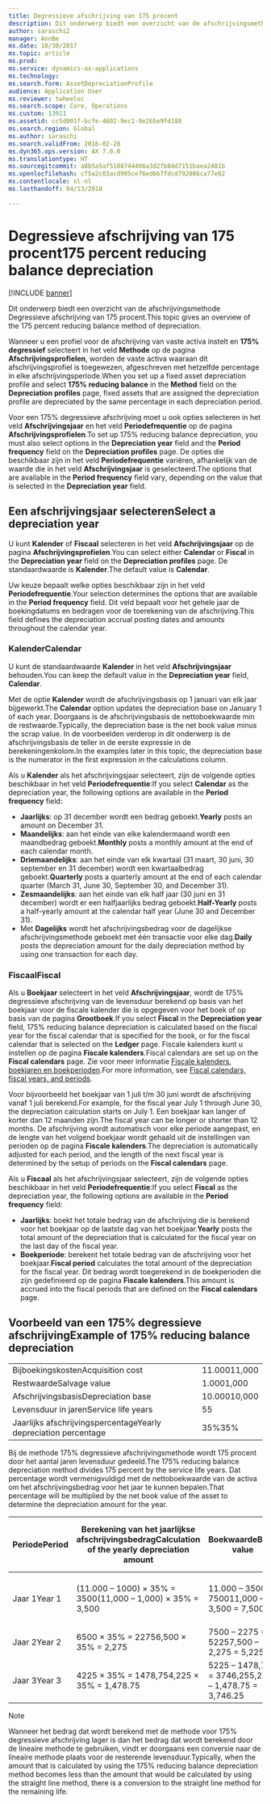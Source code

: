 ```yaml
---
title: Degressieve afschrijving van 175 procent
description: Dit onderwerp biedt een overzicht van de afschrijvingsmethode Degressieve afschrijving van 175 procent.
author: saraschi2
manager: AnnBe
ms.date: 10/30/2017
ms.topic: article
ms.prod: 
ms.service: dynamics-ax-applications
ms.technology: 
ms.search.form: AssetDepreciationProfile
audience: Application User
ms.reviewer: twheeloc
ms.search.scope: Core, Operations
ms.custom: 13911
ms.assetid: cc5d001f-bcfe-4602-9ec1-9e265e9fd188
ms.search.region: Global
ms.author: saraschi
ms.search.validFrom: 2016-02-28
ms.dyn365.ops.version: AX 7.0.0
ms.translationtype: HT
ms.sourcegitcommit: a8b5a5af5108744406a3d2fb84d7151baea2481b
ms.openlocfilehash: cf5a2c03acd905ce76ed667fdcd792086ca77e02
ms.contentlocale: nl-nl
ms.lasthandoff: 04/13/2018

---
```


# <a name="175-percent-reducing-balance-depreciation"></a><span data-ttu-id="b02da-103">Degressieve afschrijving van 175 procent</span><span class="sxs-lookup"><span data-stu-id="b02da-103">175 percent reducing balance depreciation</span></span>

[!INCLUDE [banner](../includes/banner.md)]

<span data-ttu-id="b02da-104">Dit onderwerp biedt een overzicht van de afschrijvingsmethode Degressieve afschrijving van 175 procent.</span><span class="sxs-lookup"><span data-stu-id="b02da-104">This topic gives an overview of the 175 percent reducing balance method of depreciation.</span></span>

<span data-ttu-id="b02da-105">Wanneer u een profiel voor de afschrijving van vaste activa instelt en **175% degressief** selecteert in het veld **Methode** op de pagina **Afschrijvingsprofielen**, worden de vaste activa waaraan dit afschrijvingsprofiel is toegewezen, afgeschreven met hetzelfde percentage in elke afschrijvingsperiode.</span><span class="sxs-lookup"><span data-stu-id="b02da-105">When you set up a fixed asset depreciation profile and select **175% reducing balance** in the **Method** field on the **Depreciation profiles** page, fixed assets that are assigned the depreciation profile are depreciated by the same percentage in each depreciation period.</span></span> 

<span data-ttu-id="b02da-106">Voor een 175% degressieve afschrijving moet u ook opties selecteren in het veld **Afschrijvingsjaar** en het veld **Periodefrequentie** op de pagina **Afschrijvingsprofielen**.</span><span class="sxs-lookup"><span data-stu-id="b02da-106">To set up 175% reducing balance depreciation, you must also select options in the **Depreciation year** field and the **Period frequency** field on the **Depreciation profiles** page.</span></span> <span data-ttu-id="b02da-107">De opties die beschikbaar zijn in het veld **Periodefrequentie** variëren, afhankelijk van de waarde die in het veld **Afschrijvingsjaar** is geselecteerd.</span><span class="sxs-lookup"><span data-stu-id="b02da-107">The options that are available in the **Period frequency** field vary, depending on the value that is selected in the **Depreciation year** field.</span></span>

## <a name="select-a-depreciation-year"></a><span data-ttu-id="b02da-108">Een afschrijvingsjaar selecteren</span><span class="sxs-lookup"><span data-stu-id="b02da-108">Select a depreciation year</span></span>
<span data-ttu-id="b02da-109">U kunt **Kalender** of **Fiscaal** selecteren in het veld **Afschrijvingsjaar** op de pagina **Afschrijvingsprofielen**.</span><span class="sxs-lookup"><span data-stu-id="b02da-109">You can select either **Calendar** or **Fiscal** in the **Depreciation year** field on the **Depreciation profiles** page.</span></span> <span data-ttu-id="b02da-110">De standaardwaarde is **Kalender**.</span><span class="sxs-lookup"><span data-stu-id="b02da-110">The default value is **Calendar**.</span></span> 

<span data-ttu-id="b02da-111">Uw keuze bepaalt welke opties beschikbaar zijn in het veld **Periodefrequentie**.</span><span class="sxs-lookup"><span data-stu-id="b02da-111">Your selection determines the options that are available in the **Period frequency** field.</span></span> <span data-ttu-id="b02da-112">Dit veld bepaalt voor het gehele jaar de boekingdatums en bedragen voor de toerekening van de afschrijving.</span><span class="sxs-lookup"><span data-stu-id="b02da-112">This field defines the depreciation accrual posting dates and amounts throughout the calendar year.</span></span>

### <a name="calendar"></a><span data-ttu-id="b02da-113">Kalender</span><span class="sxs-lookup"><span data-stu-id="b02da-113">Calendar</span></span>

<span data-ttu-id="b02da-114">U kunt de standaardwaarde **Kalender** in het veld **Afschrijvingsjaar** behouden.</span><span class="sxs-lookup"><span data-stu-id="b02da-114">You can keep the default value in the **Depreciation year** field, **Calendar**.</span></span> 

<span data-ttu-id="b02da-115">Met de optie **Kalender** wordt de afschrijvingsbasis op 1 januari van elk jaar bijgewerkt.</span><span class="sxs-lookup"><span data-stu-id="b02da-115">The **Calendar** option updates the depreciation base on January 1 of each year.</span></span> <span data-ttu-id="b02da-116">Doorgaans is de afschrijvingsbasis de nettoboekwaarde min de restwaarde.</span><span class="sxs-lookup"><span data-stu-id="b02da-116">Typically, the depreciation base is the net book value minus the scrap value.</span></span> <span data-ttu-id="b02da-117">In de voorbeelden verderop in dit onderwerp is de afschrijvingsbasis de teller in de eerste expressie in de berekeningenkolom.</span><span class="sxs-lookup"><span data-stu-id="b02da-117">In the examples later in this topic, the depreciation base is the numerator in the first expression in the calculations column.</span></span> 

<span data-ttu-id="b02da-118">Als u **Kalender** als het afschrijvingsjaar selecteert, zijn de volgende opties beschikbaar in het veld **Periodefrequentie**:</span><span class="sxs-lookup"><span data-stu-id="b02da-118">If you select **Calendar** as the depreciation year, the following options are available in the **Period frequency** field:</span></span>

-   <span data-ttu-id="b02da-119">**Jaarlijks**: op 31 december wordt een bedrag geboekt.</span><span class="sxs-lookup"><span data-stu-id="b02da-119">**Yearly** posts an amount on December 31.</span></span>
-   <span data-ttu-id="b02da-120">**Maandelijks**: aan het einde van elke kalendermaand wordt een maandbedrag geboekt.</span><span class="sxs-lookup"><span data-stu-id="b02da-120">**Monthly** posts a monthly amount at the end of each calendar month.</span></span>
-   <span data-ttu-id="b02da-121">**Driemaandelijks**: aan het einde van elk kwartaal (31 maart, 30 juni, 30 september en 31 december) wordt een kwartaalbedrag geboekt.</span><span class="sxs-lookup"><span data-stu-id="b02da-121">**Quarterly** posts a quarterly amount at the end of each calendar quarter (March 31, June 30, September 30, and December 31).</span></span>
-   <span data-ttu-id="b02da-122">**Zesmaandelijks**: aan het einde van elk half jaar (30 juni en 31 december) wordt er een halfjaarlijks bedrag geboekt.</span><span class="sxs-lookup"><span data-stu-id="b02da-122">**Half-Yearly** posts a half-yearly amount at the calendar half year (June 30 and December 31).</span></span>
-   <span data-ttu-id="b02da-123">Met **Dagelijks** wordt het afschrijvingsbedrag voor de dagelijkse afschrijvingsmethode geboekt met één transactie voor elke dag.</span><span class="sxs-lookup"><span data-stu-id="b02da-123">**Daily** posts the depreciation amount for the daily depreciation method by using one transaction for each day.</span></span>

### <a name="fiscal"></a><span data-ttu-id="b02da-124">Fiscaal</span><span class="sxs-lookup"><span data-stu-id="b02da-124">Fiscal</span></span>

<span data-ttu-id="b02da-125">Als u **Boekjaar** selecteert in het veld **Afschrijvingsjaar**, wordt de 175% degressieve afschrijving van de levensduur berekend op basis van het boekjaar voor de fiscale kalender die is opgegeven voor het boek of op basis van de pagina **Grootboek**.</span><span class="sxs-lookup"><span data-stu-id="b02da-125">If you select **Fiscal** in the **Depreciation year** field, 175% reducing balance depreciation is calculated based on the fiscal year for the fiscal calendar that is specified for the book, or for the fiscal calendar that is selected on the **Ledger** page.</span></span> <span data-ttu-id="b02da-126">Fiscale kalenders kunt u instellen op de pagina **Fiscale kalenders**.</span><span class="sxs-lookup"><span data-stu-id="b02da-126">Fiscal calendars are set up on the **Fiscal calendars** page.</span></span> <span data-ttu-id="b02da-127">Zie voor meer informatie [Fiscale kalenders, boekjaren en boekperioden](..\budgeting\fiscal-calendars-fiscal-years-periods.md).</span><span class="sxs-lookup"><span data-stu-id="b02da-127">For more information, see [Fiscal calendars, fiscal years, and periods](..\budgeting\fiscal-calendars-fiscal-years-periods.md).</span></span>

<span data-ttu-id="b02da-128">Voor bijvoorbeeld het boekjaar van 1 juli t/m 30 juni wordt de afschrijving vanaf 1 juli berekend.</span><span class="sxs-lookup"><span data-stu-id="b02da-128">For example, for the fiscal year July 1 through June 30, the depreciation calculation starts on July 1.</span></span> <span data-ttu-id="b02da-129">Een boekjaar kan langer of korter dan 12 maanden zijn.</span><span class="sxs-lookup"><span data-stu-id="b02da-129">The fiscal year can be longer or shorter than 12 months.</span></span> <span data-ttu-id="b02da-130">De afschrijving wordt automatisch voor elke periode aangepast, en de lengte van het volgend boekjaar wordt gehaald uit de instellingen van perioden op de pagina **Fiscale kalenders**.</span><span class="sxs-lookup"><span data-stu-id="b02da-130">The depreciation is automatically adjusted for each period, and the length of the next fiscal year is determined by the setup of periods on the **Fiscal calendars** page.</span></span> 

<span data-ttu-id="b02da-131">Als u **Fiscaal** als het afschrijvingsjaar selecteert, zijn de volgende opties beschikbaar in het veld **Periodefrequentie**:</span><span class="sxs-lookup"><span data-stu-id="b02da-131">If you select **Fiscal** as the depreciation year, the following options are available in the **Period frequency** field:</span></span>

-   <span data-ttu-id="b02da-132">**Jaarlijks**: boekt het totale bedrag van de afschrijving die is berekend voor het boekjaar op de laatste dag van het boekjaar.</span><span class="sxs-lookup"><span data-stu-id="b02da-132">**Yearly** posts the total amount of the depreciation that is calculated for the fiscal year on the last day of the fiscal year.</span></span>
-   <span data-ttu-id="b02da-133">**Boekperiode**: berekent het totale bedrag van de afschrijving voor het boekjaar.</span><span class="sxs-lookup"><span data-stu-id="b02da-133">**Fiscal period** calculates the total amount of the depreciation for the fiscal year.</span></span> <span data-ttu-id="b02da-134">Dit bedrag wordt toegerekend in de boekperioden die zijn gedefinieerd op de pagina **Fiscale kalenders**.</span><span class="sxs-lookup"><span data-stu-id="b02da-134">This amount is accrued into the fiscal periods that are defined on the **Fiscal calendars** page.</span></span>

## <a name="example-of-175-reducing-balance-depreciation"></a><span data-ttu-id="b02da-135">Voorbeeld van een 175% degressieve afschrijving</span><span class="sxs-lookup"><span data-stu-id="b02da-135">Example of 175% reducing balance depreciation</span></span>

|                                |        |
|--------------------------------|--------|
| <span data-ttu-id="b02da-136">Bijboekingskosten</span><span class="sxs-lookup"><span data-stu-id="b02da-136">Acquisition cost</span></span>               | <span data-ttu-id="b02da-137">11.000</span><span class="sxs-lookup"><span data-stu-id="b02da-137">11,000</span></span> |
| <span data-ttu-id="b02da-138">Restwaarde</span><span class="sxs-lookup"><span data-stu-id="b02da-138">Salvage value</span></span>                  | <span data-ttu-id="b02da-139">1.000</span><span class="sxs-lookup"><span data-stu-id="b02da-139">1,000</span></span>  |
| <span data-ttu-id="b02da-140">Afschrijvingsbasis</span><span class="sxs-lookup"><span data-stu-id="b02da-140">Depreciation base</span></span>              | <span data-ttu-id="b02da-141">10.000</span><span class="sxs-lookup"><span data-stu-id="b02da-141">10,000</span></span> |
| <span data-ttu-id="b02da-142">Levensduur in jaren</span><span class="sxs-lookup"><span data-stu-id="b02da-142">Service life years</span></span>             | <span data-ttu-id="b02da-143">5</span><span class="sxs-lookup"><span data-stu-id="b02da-143">5</span></span>      |
| <span data-ttu-id="b02da-144">Jaarlijks afschrijvingspercentage</span><span class="sxs-lookup"><span data-stu-id="b02da-144">Yearly depreciation percentage</span></span> | <span data-ttu-id="b02da-145">35%</span><span class="sxs-lookup"><span data-stu-id="b02da-145">35%</span></span>    |

<span data-ttu-id="b02da-146">Bij de methode 175% degressieve afschrijvingsmethode wordt 175 procent door het aantal jaren levensduur gedeeld.</span><span class="sxs-lookup"><span data-stu-id="b02da-146">The 175% reducing balance depreciation method divides 175 percent by the service life years.</span></span> <span data-ttu-id="b02da-147">Dat percentage wordt vermenigvuldigd met de nettoboekwaarde van de activa om het afschrijvingsbedrag voor het jaar te kunnen bepalen.</span><span class="sxs-lookup"><span data-stu-id="b02da-147">That percentage will be multiplied by the net book value of the asset to determine the depreciation amount for the year.</span></span>

| <span data-ttu-id="b02da-148">Periode</span><span class="sxs-lookup"><span data-stu-id="b02da-148">Period</span></span> | <span data-ttu-id="b02da-149">Berekening van het jaarlijkse afschrijvingsbedrag</span><span class="sxs-lookup"><span data-stu-id="b02da-149">Calculation of the yearly depreciation amount</span></span> | <span data-ttu-id="b02da-150">Boekwaarde</span><span class="sxs-lookup"><span data-stu-id="b02da-150">Book value</span></span>                  | <span data-ttu-id="b02da-151">Nettoboekwaarde aan het einde van het jaar</span><span class="sxs-lookup"><span data-stu-id="b02da-151">Net book value at the end of the year</span></span> |
|--------|-----------------------------------------------|-----------------------------|---------------------------------------|
| <span data-ttu-id="b02da-152">Jaar 1</span><span class="sxs-lookup"><span data-stu-id="b02da-152">Year 1</span></span> | <span data-ttu-id="b02da-153">(11.000 – 1000) × 35% = 3500</span><span class="sxs-lookup"><span data-stu-id="b02da-153">(11,000 – 1,000) × 35% = 3,500</span></span>                | <span data-ttu-id="b02da-154">11.000 – 3500 = 7500</span><span class="sxs-lookup"><span data-stu-id="b02da-154">11,000 – 3,500 = 7,500</span></span>      | <span data-ttu-id="b02da-155">11.000 – 1000 – 3500 = 6500</span><span class="sxs-lookup"><span data-stu-id="b02da-155">11,000 – 1,000 – 3,500 = 6,500</span></span>        |
| <span data-ttu-id="b02da-156">Jaar 2</span><span class="sxs-lookup"><span data-stu-id="b02da-156">Year 2</span></span> | <span data-ttu-id="b02da-157">6500 × 35% = 2275</span><span class="sxs-lookup"><span data-stu-id="b02da-157">6,500 × 35% = 2,275</span></span>                           | <span data-ttu-id="b02da-158">7500 – 2275 = 5225</span><span class="sxs-lookup"><span data-stu-id="b02da-158">7,500 – 2,275 = 5,225</span></span>       | <span data-ttu-id="b02da-159">6500 – 2275 = 4225</span><span class="sxs-lookup"><span data-stu-id="b02da-159">6,500 – 2,275 = 4,225</span></span>                 |
| <span data-ttu-id="b02da-160">Jaar 3</span><span class="sxs-lookup"><span data-stu-id="b02da-160">Year 3</span></span> | <span data-ttu-id="b02da-161">4225 × 35% = 1478,75</span><span class="sxs-lookup"><span data-stu-id="b02da-161">4,225 × 35% = 1,478.75</span></span>                        | <span data-ttu-id="b02da-162">5225 – 1478,75 = 3746,25</span><span class="sxs-lookup"><span data-stu-id="b02da-162">5,225 – 1,478.75 = 3,746.25</span></span> | <span data-ttu-id="b02da-163">4225 – 1478,75 = 2746,25</span><span class="sxs-lookup"><span data-stu-id="b02da-163">4,225 – 1,478.75 = 2,746.25</span></span>           |

> [!NOTE] 
> <span data-ttu-id="b02da-164">Wanneer het bedrag dat wordt berekend met de methode voor 175% degressieve afschrijving lager is dan het bedrag dat wordt berekend door de lineaire methode te gebruiken, vindt er doorgaans een conversie naar de lineaire methode plaats voor de resterende levensduur.</span><span class="sxs-lookup"><span data-stu-id="b02da-164">Typically, when the amount that is calculated by using the 175% reducing balance depreciation method becomes less than the amount that would be calculated by using the straight line method, there is a conversion to the straight line method for the remaining life.</span></span>




